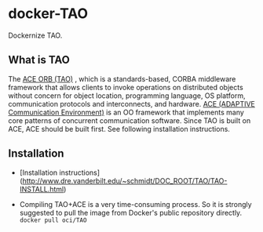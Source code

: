 docker-TAO
==========

Dockernize TAO. 

What is TAO
------------------ 

The [ACE ORB (TAO)](http://www.dre.vanderbilt.edu/~schmidt/TAO-overview.html) , which is a standards-based, CORBA middleware
framework that allows clients to invoke operations on distributed
objects without concern for object location, programming language, OS
platform, communication protocols and interconnects, and
hardware. [ACE (ADAPTIVE Communication
Environment)](http://www.dre.vanderbilt.edu/~schmidt/ACE-overview.html)
is an OO framework that implements many core patterns of concurrent
communication software. Since TAO is built on ACE, ACE should be built first. See following installation instructions.

Installation
--------------------------------

*  [Installation instructions] (http://www.dre.vanderbilt.edu/~schmidt/DOC_ROOT/TAO/TAO-INSTALL.html)

* Compiling TAO+ACE is a very time-consuming process. So it is strongly suggested to pull the image from Docker's public repository directly.
```docker pull oci/TAO```